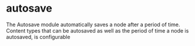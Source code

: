 # autosave
The Autosave module automatically saves a node after a period of time. Content types that can be autosaved as well as the period of time a node is autosaved, is configurable
